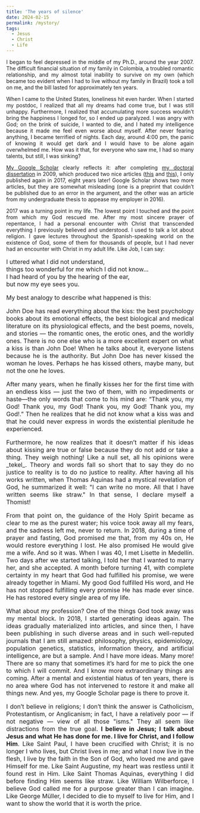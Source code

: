 ```yaml
---
title: 'The years of silence'
date: 2024-02-15
permalink: /mystory/
tags:
  - Jesus
  - Christ
  - Life
---
```


<p align="justify">I began to feel depressed in the middle of my Ph.D., around the year 2007. The difficult financial situation of my family in Colombia, a troubled romantic relationship, and my almost total inability to survive on my own (which became too evident when I had to live without my family in Brazil) took a toll on me, and the bill lasted for approximately ten years.</p>

<p align="justify">When I came to the United States, loneliness hit even harder. When I started my postdoc, I realized that all my dreams had come true, but I was still unhappy. Furthermore, I realized that accumulating more success wouldn’t bring the happiness I longed for, so I ended up paralyzed. I was angry with God; on the brink of suicide, I wanted to die, and I hated my intelligence because it made me feel even worse about myself. After never fearing anything, I became terrified of nights. Each day, around 4:00 pm, the panic of knowing it would get dark and I would have to be alone again overwhelmed me. How was it that, for everyone who saw me, I had so many talents, but still, I was sinking?</p>

<p align="justify"><a href="https://scholar.google.com/citations?user=UzMl4TYAAAAJ&hl=en">My Google Scholar</a> clearly reflects it: after completing <a href="https://repositorio.usp.br/item/001800272">my doctoral dissertation</a> in 2009, which produced two nice articles (<a href="https://link.springer.com/article/10.1007/s10959-010-0304-9">this</a> and <a href="https://www.tandfonline.com/doi/full/10.1080/17442508.2011.651215">this</a>), I only published again in 2017, eight years later! Google Scholar shows two more articles, but they are somewhat misleading (one is a preprint that couldn’t be published due to an error in the argument, and the other was an article from my undergraduate thesis to appease my employer in 2016).</p>

<p align="justify">2017 was a turning point in my life. The lowest point I touched and the point from which my God rescued me. After my most sincere prayer of repentance, I had a personal encounter with Christ that transcended everything I previously believed and understood. I used to talk a lot about religion. I gave lectures throughout the Spanish-speaking world on the existence of God, some of them for thousands of people, but I had never had an encounter with Christ in my adult life. Like Job, I can say:</p>

<font size="3">
<p>I uttered what I did not understand,<br> 
things too wonderful for me which I did not know…<br> 
I had heard of you by the hearing of the ear,<br> 
but now my eye sees you.</p>
<font size="3">

<p align="justify">My best analogy to describe what happened is this:</p>

<p align="justify">John Doe has read everything about the kiss: the best psychology books about its emotional effects, the best biological and medical literature on its physiological effects, and the best poems, novels, and stories — the romantic ones, the erotic ones, and the worldly ones. There is no one else who is a more excellent expert on what a kiss is than John Doe! When he talks about it, everyone listens because he is the authority. But John Doe has never kissed the woman he loves. Perhaps he has kissed others, maybe many, but not the one he loves.</p>

<p align="justify">After many years, when he finally kisses her for the first time with an endless kiss — just the two of them, with no impediments or haste—the only words that come to his mind are: “Thank you, my God! Thank you, my God! Thank you, my God! Thank you, my God!.” Then he realizes that he did not know what a kiss was and that he could never express in words the existential plenitude he experienced.</p>

<p align="justify">Furthermore, he now realizes that it doesn’t matter if his ideas about kissing are true or false because they do not add or take a thing. They weigh nothing! Like a null set, all his opinions were _tekel_. Theory and words fall so short that to say they do no justice to reality is to do no justice to reality. After having all his works written, when Thomas Aquinas had a mystical revelation of God, he summarized it well: "I can write no more. All that I have written seems like straw." In that sense, I declare myself a Thomist!</p>

<p align="justify">From that point on, the guidance of the Holy Spirit became as clear to me as the purest water; his voice took away all my fears, and the sadness left me, never to return. In 2018, during a time of prayer and fasting, God promised me that, from my 40s on, He would restore everything I lost. He also promised He would give me a wife. And so it was. When I was 40, I met Lisette in Medellín. Two days after we started talking, I told her that I wanted to marry her, and she accepted. A month before turning 41, with complete certainty in my heart that God had fulfilled his promise, we were already together in Miami. My good God fulfilled His word, and He has not stopped fulfilling every promise He has made ever since. He has restored every single area of my life.</p>

<p align="justify">What about my profession? One of the things God took away was my mental block. In 2018, I started generating ideas again. The ideas gradually materialized into articles, and since then, I have been publishing in such diverse areas and in such well-reputed journals that I am still amazed: philosophy, physics, epidemiology, population genetics, statistics, information theory, and artificial intelligence, are but a sample. And I have more ideas. Many more! There are so many that sometimes it’s hard for me to pick the one to which I will commit. And I know more extraordinary things are coming. After a mental and existential hiatus of ten years, there is no area where God has not intervened to restore it and make all things new. And yes, my Google Scholar page is there to prove it.</p>

<p align="justify">I don’t believe in religions; I don’t think the answer is Catholicism, Protestantism, or Anglicanism; in fact, I have a relatively poor — if not negative — view of all those "isms." They all seem like distractions from the true goal. <b>I believe in Jesus; I talk about Jesus and what He has done for me. I live for Christ, and I follow Him</b>. Like Saint Paul, I have been crucified with Christ; it is no longer I who lives, but Christ lives in me; and what I now live in the flesh, I live by the faith in the Son of God, who loved me and gave Himself for me. Like Saint Augustine, my heart was restless until it found rest in Him. Like Saint Thomas Aquinas, everything I did before finding Him seems like straw. Like William Wilberforce, I believe God called me for a purpose greater than I can imagine. Like George Müller, I decided to die to myself to live for Him, and I want to show the world that it is worth the price.</p>
